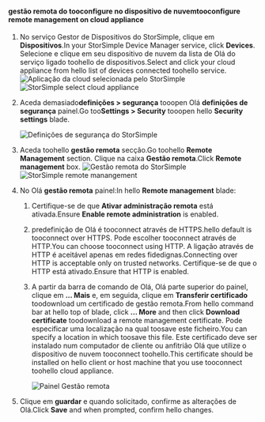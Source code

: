
#### <a name="tooconfigure-remote-management-on-cloud-appliance"></a><span data-ttu-id="39424-101">gestão remota do tooconfigure no dispositivo de nuvem</span><span class="sxs-lookup"><span data-stu-id="39424-101">tooconfigure remote management on cloud appliance</span></span>

1. <span data-ttu-id="39424-102">No serviço Gestor de Dispositivos do StorSimple, clique em **Dispositivos**.</span><span class="sxs-lookup"><span data-stu-id="39424-102">In your StorSimple Device Manager service, click **Devices**.</span></span> <span data-ttu-id="39424-103">Selecione e clique em seu dispositivo de nuvem da lista de Olá do serviço ligado toohello de dispositivos.</span><span class="sxs-lookup"><span data-stu-id="39424-103">Select and click your cloud appliance from hello list of devices connected toohello service.</span></span>
    <span data-ttu-id="39424-104">![Aplicação da cloud selecionada pelo StorSimple](./media/storsimple-8000-configure-remote-management-http-device/sca-remote-manage1.png)</span><span class="sxs-lookup"><span data-stu-id="39424-104">![StorSimple select cloud appliance](./media/storsimple-8000-configure-remote-management-http-device/sca-remote-manage1.png)</span></span>

2. <span data-ttu-id="39424-105">Aceda demasiado**definições > segurança** tooopen Olá **definições de segurança** painel.</span><span class="sxs-lookup"><span data-stu-id="39424-105">Go too**Settings > Security** tooopen hello **Security settings** blade.</span></span>

     ![Definições de segurança do StorSimple](./media/storsimple-8000-configure-remote-management-http-device/sca-remote-manage2.png)

3. <span data-ttu-id="39424-107">Aceda toohello **gestão remota** secção.</span><span class="sxs-lookup"><span data-stu-id="39424-107">Go toohello **Remote Management** section.</span></span> <span data-ttu-id="39424-108">Clique na caixa **Gestão remota**.</span><span class="sxs-lookup"><span data-stu-id="39424-108">Click **Remote management** box.</span></span>
     <span data-ttu-id="39424-109">![Gestão remota do StorSimple](./media/storsimple-8000-configure-remote-management-http-device/sca-remote-manage3.png)</span><span class="sxs-lookup"><span data-stu-id="39424-109">![StorSimple remote manangement](./media/storsimple-8000-configure-remote-management-http-device/sca-remote-manage3.png)</span></span>

4. <span data-ttu-id="39424-110">No Olá **gestão remota** painel:</span><span class="sxs-lookup"><span data-stu-id="39424-110">In hello **Remote management** blade:</span></span>

    1. <span data-ttu-id="39424-111">Certifique-se de que **Ativar administração remota** está ativada.</span><span class="sxs-lookup"><span data-stu-id="39424-111">Ensure **Enable remote administration** is enabled.</span></span>
    2. <span data-ttu-id="39424-112">predefinição de Olá é tooconnect através de HTTPS.</span><span class="sxs-lookup"><span data-stu-id="39424-112">hello default is tooconnect over HTTPS.</span></span> <span data-ttu-id="39424-113">Pode escolher tooconnect através de HTTP.</span><span class="sxs-lookup"><span data-stu-id="39424-113">You can choose tooconnect using HTTP.</span></span> <span data-ttu-id="39424-114">A ligação através de HTTP é aceitável apenas em redes fidedignas.</span><span class="sxs-lookup"><span data-stu-id="39424-114">Connecting over HTTP is acceptable only on trusted networks.</span></span> <span data-ttu-id="39424-115">Certifique-se de que o HTTP está ativado.</span><span class="sxs-lookup"><span data-stu-id="39424-115">Ensure that HTTP is enabled.</span></span>
    3. <span data-ttu-id="39424-116">A partir da barra de comando de Olá, Olá parte superior do painel, clique em **... Mais** e, em seguida, clique em **Transferir certificado** toodownload um certificado de gestão remota.</span><span class="sxs-lookup"><span data-stu-id="39424-116">From hello command bar at hello top of blade, click **... More** and then click **Download certificate** toodownload a remote management certificate.</span></span> <span data-ttu-id="39424-117">Pode especificar uma localização na qual toosave este ficheiro.</span><span class="sxs-lookup"><span data-stu-id="39424-117">You can specify a location in which toosave this file.</span></span> <span data-ttu-id="39424-118">Este certificado deve ser instalado num computador de cliente ou anfitrião Olá que utilize o dispositivo de nuvem tooconnect toohello.</span><span class="sxs-lookup"><span data-stu-id="39424-118">This certificate should be installed on hello client or host machine that you use tooconnect toohello cloud appliance.</span></span>

        ![Painel Gestão remota](./media/storsimple-8000-configure-remote-management-http-device/sca-remote-manage4.png)
5. <span data-ttu-id="39424-120">Clique em **guardar** e quando solicitado, confirme as alterações de Olá.</span><span class="sxs-lookup"><span data-stu-id="39424-120">Click **Save** and when prompted, confirm hello changes.</span></span>
